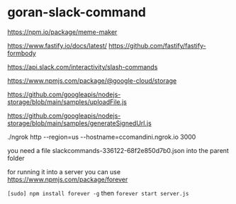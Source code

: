 # goran-slack-command

https://npm.io/package/meme-maker

https://www.fastify.io/docs/latest/
https://github.com/fastify/fastify-formbody


https://api.slack.com/interactivity/slash-commands

https://www.npmjs.com/package/@google-cloud/storage


https://github.com/googleapis/nodejs-storage/blob/main/samples/uploadFile.js

https://github.com/googleapis/nodejs-storage/blob/main/samples/generateSignedUrl.js

./ngrok http --region=us --hostname=ccomandini.ngrok.io 3000

you need a file slackcommands-336122-68f2e850d7b0.json 
into the parent folder

for running it into a server you can use https://www.npmjs.com/package/forever

```[sudo] npm install forever -g```
then
```forever start server.js```